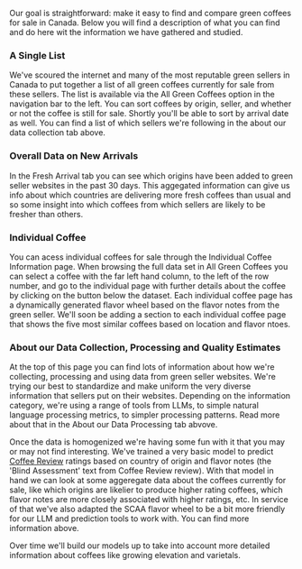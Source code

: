 
Our goal is straightforward: make it easy to find and compare green coffees for sale in Canada. Below you will find a description of what you can find and do here wit the information we have gathered and studied.

### A Single List

We've scoured the internet and many of the most reputable green sellers in Canada to put together a list of all green coffees currently for sale from these sellers. The list is available via the All Green Coffees option in the navigation bar to the left. You can sort coffees by origin, seller, and whether or not the coffee is still for sale. Shortly you'll be able to sort by arrival date as well. You can find a list of which sellers we're following in the about our data collection tab above.

### Overall Data on New Arrivals

In the Fresh Arrival tab you can see which origins have been added to green seller websites in the past 30 days. This aggegated information can give us info about which countries are delivering more fresh coffees than usual and so some insight into which coffees from which sellers are likely to be fresher than others.

### Individual Coffee

You can acess individual coffees for sale through the Individual Coffee Information page. When browsing the full data set in All Green Coffees you can select a coffee with the far left hand column, to the left of the row number, and go to the individual page with further details about the coffee by clicking on the button below the dataset. Each individual coffee page has a dynamically generated flavor wheel based on the flavor notes from the green seller. We'll soon be adding a section to each individual coffee page that shows the five most similar coffees based on location and flavor ntoes.

### About our Data Collection, Processing and Quality Estimates

At the top of this page you can find lots of information about how we're collecting, processing and using data from green seller websites. We're trying our best to standardize and make uniform the very diverse information that sellers put on their websites. Depending on the information category, we're using a range of tools from LLMs, to simple natural language processing metrics, to simpler processing patterns. Read more about that in the About our Data Processing tab abvove. 

Once the data is homogenized we're having some fun with it that you may or may not find interesting. We've trained a very basic model to predict [Coffee Review](https://wwww.coffeereview.com) ratings based on country of origin and flavor notes (the 'Blind Assessment' text from Coffee Review review). With that model in hand we can look at some aggeregate data about the coffees currently for sale, like which origins are likelier to produce higher rating coffees, which flavor notes are more closely associated with higher ratings, etc. In service of that we've also adapted the SCAA flavor wheel to be a bit more friendly for our LLM and prediction tools to work with. You can find more information above.

Over time we'll build our models up to take into account more detailed information about coffees like growing elevation and varietals. 